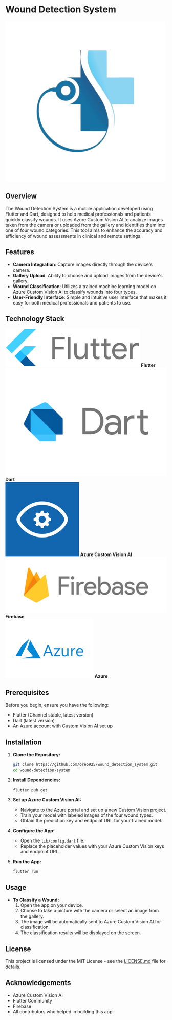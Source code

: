 
# Wound Detection System

![Wound Detection System Logo](assets/logo/logo.png)

## Overview
The Wound Detection System is a mobile application developed using Flutter and Dart, designed to help medical professionals and patients quickly classify wounds. It uses Azure Custom Vision AI to analyze images taken from the camera or uploaded from the gallery and identifies them into one of four wound categories. This tool aims to enhance the accuracy and efficiency of wound assessments in clinical and remote settings.

## Features
- **Camera Integration**: Capture images directly through the device's camera.
- **Gallery Upload**: Ability to choose and upload images from the device's gallery.
- **Wound Classification**: Utilizes a trained machine learning model on Azure Custom Vision AI to classify wounds into four types.
- **User-Friendly Interface**: Simple and intuitive user interface that makes it easy for both medical professionals and patients to use.

## Technology Stack
![Flutter Logo](assets/md/flutter.png) **Flutter**  
![Dart Logo](assets/md/dart.png) **Dart**  
![Azure Custom Vision Logo](assets/md/customvision.png) **Azure Custom Vision AI**  
![Firebase Logo](assets/md/firebase.png) **Firebase**  
![Azure Logo](assets/md/azure.png) **Azure**

## Prerequisites
Before you begin, ensure you have the following:
- Flutter (Channel stable, latest version)
- Dart (latest version)
- An Azure account with Custom Vision AI set up

## Installation
1. **Clone the Repository:**
   ```bash
   git clone https://github.com/oreo925/wound_detection_system.git
   cd wound-detection-system
   ```

2. **Install Dependencies:**
   ```bash
   flutter pub get
   ```

3. **Set up Azure Custom Vision AI:**
   - Navigate to the Azure portal and set up a new Custom Vision project.
   - Train your model with labeled images of the four wound types.
   - Obtain the prediction key and endpoint URL for your trained model.

4. **Configure the App:**
   - Open the `lib/config.dart` file.
   - Replace the placeholder values with your Azure Custom Vision keys and endpoint URL.

5. **Run the App:**
   ```bash
   flutter run
   ```

## Usage
- **To Classify a Wound:**
  1. Open the app on your device.
  2. Choose to take a picture with the camera or select an image from the gallery.
  3. The image will be automatically sent to Azure Custom Vision AI for classification.
  4. The classification results will be displayed on the screen.

## License
This project is licensed under the MIT License - see the [LICENSE.md](LICENSE) file for details.

## Acknowledgements
- Azure Custom Vision AI
- Flutter Community
- Firebase 
- All contributors who helped in building this app
